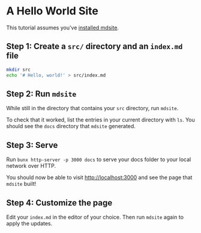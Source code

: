 # A Hello World Site

This tutorial assumes you've [installed mdsite](../installation.md).

## Step 1: Create a `src/` directory and an `index.md` file

```bash
mkdir src
echo '# Hello, world!' > src/index.md
```

## Step 2: Run `mdsite`

While still in the directory that contains your `src` directory, run
`mdsite`.

To check that it worked, list the entries in your current directory with `ls`.
You should see the `docs` directory that `mdsite` generated.

## Step 3: Serve

Run `bunx http-server -p 3000 docs` to serve your docs folder to your
local network over HTTP.

You should now be able to visit [http://localhost:3000](http://localhost:3000)
and see the page that `mdsite` built!

## Step 4: Customize the page

Edit your `index.md` in the editor of your choice. Then run `mdsite` again
to apply the updates.
